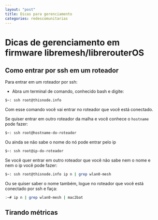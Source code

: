 ```yaml
---
layout: "post"
title: Dicas para gerenciamento 
categories: redescomunitarias
---
```


# Dicas de gerenciamento em firmware libremesh/librerouterOS

## Como entrar por ssh em um roteador

Para entrar em um roteador por ssh:

- Abra um terminal de comando, conhecido bash e digite:

```sh
$~: ssh root@thisnode.info
```

Com esse comando você vai entrar no roteador que você está conectado.

Se quiser entrar em outro roteador da malha e você conhece o `hostname` pode fazer:

```sh
$~: ssh root@hostname-do-roteador
```

Ou ainda se não sabe o nome do nó pode entrar pelo ip

```sh
$~: ssh root@ip-do-roteador
```

Se você quer entrar em outro roteador que você não sabe nem o nome e nem o ip você pode fazer:

```sh
$~: ssh root@thisnode.info ip n | grep wlan0-mesh
```
Ou se quiser saber o nome também, logue no roteador que você está conectado por ssh e faça:

```sh
:~# ip n | grep wlan0-mesh | mac2bat
```

## Tirando métricas 